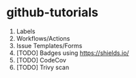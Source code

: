 # github-tutorials

1. Labels
2. Workflows/Actions
3. Issue Templates/Forms
4. [TODO] Badges using https://shields.io/
5. [TODO] CodeCov
6. [TODO] Trivy scan

